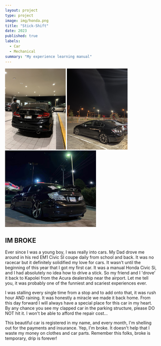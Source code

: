 ```yaml
---
layout: project
type: project
image: img/honda.png
title: "Stick-Shift"
date: 2023
published: true
labels:
  - Car
  - Mechanical
summary: "My experience learning manual"
---
```


<div class="text-center p-4">
  <img width="200px" src="../img/car1.jpg" class="img-thumbnail" >
  <img width="200px" src="../img/car2.jpg" class="img-thumbnail" >
  <img width="300px" src="../img/car3.jpg" class="img-thumbnail" >
</div>

## IM BROKE

Ever since I was a young boy, I was really into cars. My Dad drove me around in his red EM1 Civic SI coupe daily from school and back. It was no racecar but it definitely solidified my love for cars. It wasn't until the beginning of this year that I got my first car. It was a manual Honda Civic Si, and I had absolutely no idea how to drive a stick. So my friend and I 'drove' it back to Kapolei from the Acura dealership near the airport. Let me tell you, it was probably one of the funniest and scariest experiences ever. 

I was stalling every single time from a stop and to add onto that, it was rush hour AND raining. It was honestly a miracle we made it back home. From this day forward I will always have a special place for this car in my heart. By any chance you see my clapped car in the parking structure, please DO NOT hit it. I won't be able to afford the repair cost...

This beautiful car is registered in my name, and every month, I'm shelling out for the payments and insurance. Yep, I'm broke. It doesn't help that I waste my money on clothes and car parts. Remember this folks, broke is temporary, drip is forever!
